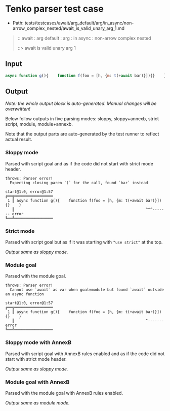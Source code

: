# Tenko parser test case

- Path: tests/testcases/await/arg_default/arg/in_async/non-arrow_complex_nested/await_is_valid_unary_arg_1.md

> :: await : arg default : arg : in async : non-arrow complex nested
>
> ::> await is valid unary arg 1

## Input

`````js
async function g(){    function f(foo = [h, {m: t(+await bar)}]){}    }
`````

## Output

_Note: the whole output block is auto-generated. Manual changes will be overwritten!_

Below follow outputs in five parsing modes: sloppy, sloppy+annexb, strict script, module, module+annexb.

Note that the output parts are auto-generated by the test runner to reflect actual result.

### Sloppy mode

Parsed with script goal and as if the code did not start with strict mode header.

`````
throws: Parser error!
  Expecting closing paren `)` for the call, found `bar` instead

start@1:0, error@1:57
╔══╦═════════════════
 1 ║ async function g(){    function f(foo = [h, {m: t(+await bar)}]){}    }
   ║                                                          ^^^------- error
╚══╩═════════════════

`````

### Strict mode

Parsed with script goal but as if it was starting with `"use strict"` at the top.

_Output same as sloppy mode._

### Module goal

Parsed with the module goal.

`````
throws: Parser error!
  Cannot use `await` as var when goal=module but found `await` outside an async function

start@1:0, error@1:57
╔══╦═════════════════
 1 ║ async function g(){    function f(foo = [h, {m: t(+await bar)}]){}    }
   ║                                                          ^------- error
╚══╩═════════════════

`````

### Sloppy mode with AnnexB

Parsed with script goal with AnnexB rules enabled and as if the code did not start with strict mode header.

_Output same as sloppy mode._

### Module goal with AnnexB

Parsed with the module goal with AnnexB rules enabled.

_Output same as module mode._
